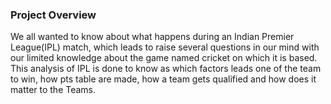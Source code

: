 ### Project Overview

We all wanted to know about what happens during an Indian Premier League(IPL) match, which leads to raise several questions in our mind with our limited knowledge about the game named cricket on which it is based. This analysis of IPL is done to know as which factors leads one of the team to win, how pts table are made, how a team gets qualified and how does it matter to the Teams.


